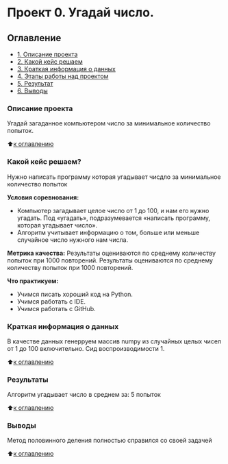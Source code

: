 # Проект 0. Угадай число.

## Оглавление
- [1. Описание проекта](https://github.com/meshkova-if/SF_data_science/blob/main/project_0/README.md#описание-проекта)
- [2. Какой кейс решаем](https://github.com/meshkova-if/SF_data_science/blob/main/project_0/README.md#Какой-кейс-решаем)
- [3. Краткая информация о данных](https://github.com/meshkova-if/SF_data_science/blob/main/project_0/README.md#Краткая-информация-о-данных)
- [4. Этапы работы над проектом](https://github.com/meshkova-if/SF_data_science/blob/main/project_0/README.md#Этапы-работы-над-проектом)
- [5. Результат](https://github.com/meshkova-if/SF_data_science/blob/main/project_0/README.md#Результат)
- [6. Выводы](https://github.com/meshkova-if/SF_data_science/blob/main/project_0/README.md#Выводы)

### Описание проекта
Угадай загаданное компьютером число за минимальное количество попыток.

:arrow_up:[к оглавлению](https://github.com/meshkova-if/SF_data_science/tree/main/project_0#Оглавление)


### Какой кейс решаем?
Нужно написать программу которая угадывает чисдло за минимальное количество попыток

**Условия соревнования:**
- Компьютер загадывает целое число от 1 до 100, и нам его нужно угадать. Под «угадать», подразумевается «написать программу, которая угадывает число».
- Алгоритм учитывает информацию о том, больше или меньше случайное число нужного нам числа.

**Метрика качества:**
Результаты оцениваются по среднему количеству попыток при 1000 повторений. Результаты оцениваются по среднему количеству попыток при 1000 повторений. 

**Что практикуем:**
- Учимся писать хороший код на Python.
- Учимся работать с IDE.
- Учимся работать с GitHub.


### Краткая информация о данных
В качестве данных генерруем массив numpy из случайных целых чисел от 1 до 100 включительно. Сид воспроизводимости 1. 

:arrow_up:[к оглавлению](https://github.com/meshkova-if/SF_data_science/tree/main/project_0#Оглавление)

### Результаты
Алгоритм угадывает число в среднем за: 5 попыток

:arrow_up:[к оглавлению](https://github.com/meshkova-if/SF_data_science/tree/main/project_0#Оглавление)

### Выводы
Метод половинного деления полностью справился со своей задачей

:arrow_up:[к оглавлению](https://github.com/meshkova-if/SF_data_science/tree/main/project_0#Оглавление)
